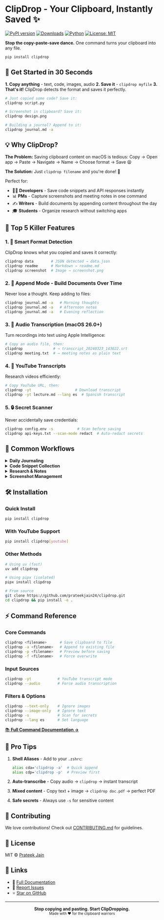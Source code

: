 # ClipDrop - Your Clipboard, Instantly Saved ✨

[![PyPI version](https://badge.fury.io/py/clipdrop.svg)](https://badge.fury.io/py/clipdrop)
[![Downloads](https://img.shields.io/pypi/dm/clipdrop.svg)](https://pypistats.org/packages/clipdrop)
[![Python](https://img.shields.io/pypi/pyversions/clipdrop.svg)](https://pypi.org/project/clipdrop/)
[![License: MIT](https://img.shields.io/badge/License-MIT-yellow.svg)](https://opensource.org/licenses/MIT)

**Stop the copy-paste-save dance.** One command turns your clipboard into any file.

```bash
pip install clipdrop
```

## 🚀 Get Started in 30 Seconds

**1. Copy anything** - text, code, images, audio
**2. Save it** - `clipdrop myfile`
**3. That's it!** ClipDrop detects the format and saves it perfectly.

```bash
# Just copied some code? Save it:
clipdrop script.py

# Screenshot in clipboard? Save it:
clipdrop design.png

# Building a journal? Append to it:
clipdrop journal.md -a
```

## 💡 Why ClipDrop?

**The Problem:** Saving clipboard content on macOS is tedious:
Copy → Open app → Paste → Navigate → Name → Choose format → Save 😫

**The Solution:** Just `clipdrop filename` and you're done! 🎉

Perfect for:
- 👨‍💻 **Developers** - Save code snippets and API responses instantly
- 📊 **PMs** - Capture screenshots and meeting notes in one command
- ✍️ **Writers** - Build documents by appending content throughout the day
- 🎓 **Students** - Organize research without switching apps

## 🎯 Top 5 Killer Features

### 1. 🧠 **Smart Format Detection**
ClipDrop knows what you copied and saves it correctly:
```bash
clipdrop data        # JSON detected → data.json
clipdrop readme      # Markdown → readme.md
clipdrop screenshot  # Image → screenshot.png
```

### 2. 📝 **Append Mode** - Build Documents Over Time
Never lose a thought. Keep adding to files:
```bash
clipdrop journal.md -a   # Morning thoughts
clipdrop journal.md -a   # Afternoon notes
clipdrop journal.md -a   # Evening reflection
```

### 3. 🎵 **Audio Transcription** (macOS 26.0+)
Turn recordings into text using Apple Intelligence:
```bash
# Copy an audio file, then:
clipdrop              # → transcript_20240323_143022.srt
clipdrop meeting.txt  # → meeting notes as plain text
```

### 4. 🎥 **YouTube Transcripts**
Research videos efficiently:
```bash
# Copy YouTube URL, then:
clipdrop -yt                    # Download transcript
clipdrop -yt lecture.md --lang es  # Spanish transcript
```

### 5. 🔒 **Secret Scanner**
Never accidentally save credentials:
```bash
clipdrop config.env -s           # Scan before saving
clipdrop api-keys.txt --scan-mode redact  # Auto-redact secrets
```

## 📖 Common Workflows

<details>
<summary><b>Daily Journaling</b></summary>

```bash
# Start your day
echo "Morning thoughts..." | pbcopy
clipdrop journal.md -a

# Add throughout the day
clipdrop journal.md -a

# Review before saving
clipdrop journal.md -a -p
```
</details>

<details>
<summary><b>Code Snippet Collection</b></summary>

```bash
# Save useful code snippets
clipdrop snippets.py -a

# Preview before adding
clipdrop snippets.py -a -p

# Force overwrite when needed
clipdrop snippets.py -f
```
</details>

<details>
<summary><b>Research & Notes</b></summary>

```bash
# Save web content as PDF
clipdrop article.pdf

# Download YouTube lectures
clipdrop -yt lecture.md

# Build research document
clipdrop research.md -a
```
</details>

<details>
<summary><b>Screenshot Management</b></summary>

```bash
# Quick save
clipdrop screenshot.png

# Preview dimensions first
clipdrop mockup.png -p

# Save only the image (ignore text)
clipdrop design.png --image-only
```
</details>

## 🛠️ Installation

### Quick Install
```bash
pip install clipdrop
```

### With YouTube Support
```bash
pip install clipdrop[youtube]
```

### Other Methods
```bash
# Using uv (fast)
uv add clipdrop

# Using pipx (isolated)
pipx install clipdrop

# From source
git clone https://github.com/prateekjain24/clipdrop.git
cd clipdrop && pip install -e .
```

## ⚡ Command Reference

### Core Commands
```bash
clipdrop <filename>      # Save clipboard to file
clipdrop -a <filename>   # Append to existing file
clipdrop -p <filename>   # Preview before saving
clipdrop -f <filename>   # Force overwrite
```

### Input Sources
```bash
clipdrop -yt            # YouTube transcript mode
clipdrop --audio        # Force audio transcription
```

### Filters & Options
```bash
clipdrop --text-only    # Ignore images
clipdrop --image-only   # Ignore text
clipdrop -s             # Scan for secrets
clipdrop --lang es      # Set language
```

[📚 **Full Command Documentation →**](./usage.md)

## 🎯 Pro Tips

1. **Shell Aliases** - Add to your `.zshrc`:
   ```bash
   alias cda='clipdrop -a'  # Quick append
   alias cdp='clipdrop -p'  # Preview first
   ```

2. **Auto-transcribe** - Copy audio → `clipdrop` → instant transcript

3. **Mixed content** - Copy text + image → `clipdrop doc.pdf` → perfect PDF

4. **Safe secrets** - Always use `-s` for sensitive content

## 🤝 Contributing

We love contributions! Check out [CONTRIBUTING.md](./CONTRIBUTING.md) for guidelines.

## 📄 License

MIT © [Prateek Jain](https://github.com/prateekjain24)

## 🔗 Links

- 📖 [Full Documentation](./usage.md)
- 🐛 [Report Issues](https://github.com/prateekjain24/clipdrop/issues)
- ⭐ [Star on GitHub](https://github.com/prateekjain24/clipdrop)

---

<p align="center">
  <b>Stop copying and pasting. Start ClipDropping.</b><br>
  <sub>Made with ❤️ for the clipboard warriors</sub>
</p>